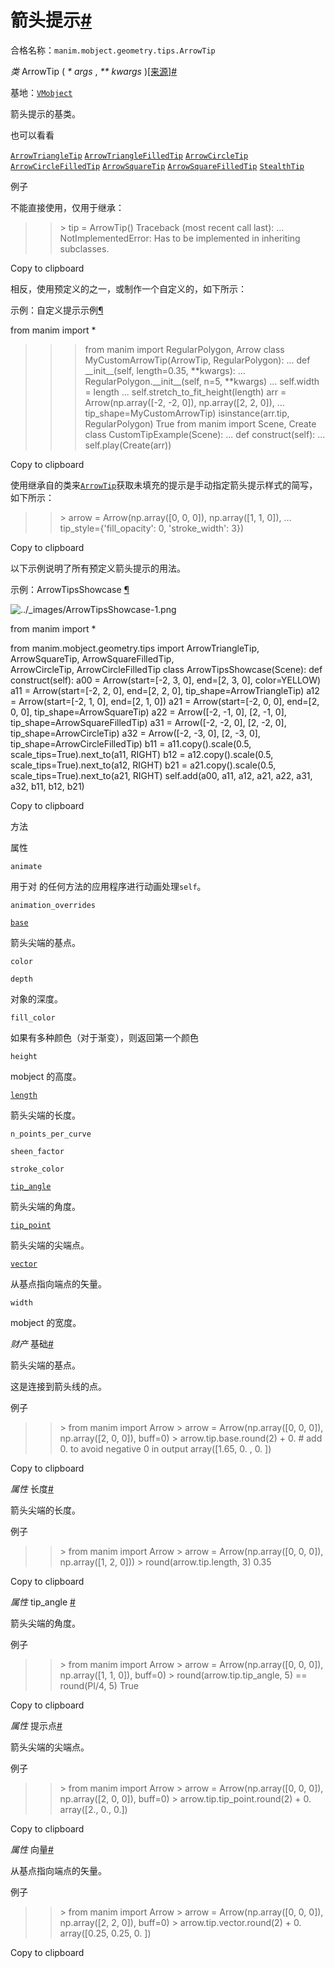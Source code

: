 # 箭头提示[#](#arrowtip "此标题的固定链接")

合格名称：`manim.mobject.geometry.tips.ArrowTip`

_类_ ArrowTip ( _\* args_ , _\*\* kwargs_ )[\[来源\]](../_modules/manim/mobject/geometry/tips.html#ArrowTip)[#](#manim.mobject.geometry.tips.ArrowTip "此定义的固定链接")

基地：[`VMobject`](manim.mobject.types.vectorized_mobject.VMobject.html#manim.mobject.types.vectorized_mobject.VMobject "manim.mobject.types.vectorized_mobject.VMobject")

箭头提示的基类。

也可以看看

[`ArrowTriangleTip`](manim.mobject.geometry.tips.ArrowTriangleTip.html#manim.mobject.geometry.tips.ArrowTriangleTip "manim.mobject.geometry.tips.ArrowTriangleTip") [`ArrowTriangleFilledTip`](manim.mobject.geometry.tips.ArrowTriangleFilledTip.html#manim.mobject.geometry.tips.ArrowTriangleFilledTip "manim.mobject.geometry.tips.ArrowTriangleFilledTip") [`ArrowCircleTip`](manim.mobject.geometry.tips.ArrowCircleTip.html#manim.mobject.geometry.tips.ArrowCircleTip "manim.mobject.geometry.tips.ArrowCircleTip") [`ArrowCircleFilledTip`](manim.mobject.geometry.tips.ArrowCircleFilledTip.html#manim.mobject.geometry.tips.ArrowCircleFilledTip "manim.mobject.geometry.tips.ArrowCircleFilledTip") [`ArrowSquareTip`](manim.mobject.geometry.tips.ArrowSquareTip.html#manim.mobject.geometry.tips.ArrowSquareTip "manim.mobject.geometry.tips.ArrowSquareTip") [`ArrowSquareFilledTip`](manim.mobject.geometry.tips.ArrowSquareFilledTip.html#manim.mobject.geometry.tips.ArrowSquareFilledTip "manim.mobject.geometry.tips.ArrowSquareFilledTip") [`StealthTip`](manim.mobject.geometry.tips.StealthTip.html#manim.mobject.geometry.tips.StealthTip "manim.mobject.geometry.tips.StealthTip")

例子

不能直接使用，仅用于继承：

> > \> tip = ArrowTip()
> > Traceback (most recent call last):
> > ...
> > NotImplementedError: Has to be implemented in inheriting subclasses.

Copy to clipboard

相反，使用预定义的之一，或制作一个自定义的，如下所示：

示例：自定义提示示例[¶](#customtipexample)

from manim import \*

> > > from manim import RegularPolygon, Arrow
> > > class MyCustomArrowTip(ArrowTip, RegularPolygon):
> > > ... def \_\_init\_\_(self, length=0.35, **kwargs):
> > > ... RegularPolygon.\_\_init\_\_(self, n=5, **kwargs)
> > > ... self.width = length
> > > ... self.stretch_to_fit_height(length)
> > > arr = Arrow(np.array(\[-2, -2, 0\]), np.array(\[2, 2, 0\]),
> > > ... tip_shape=MyCustomArrowTip)
> > > isinstance(arr.tip, RegularPolygon)
> > > True
> > > from manim import Scene, Create
> > > class CustomTipExample(Scene):
> > > ... def construct(self):
> > > ... self.play(Create(arr))

Copy to clipboard

使用继承自的类来[`ArrowTip`](#manim.mobject.geometry.tips.ArrowTip "manim.mobject.geometry.tips.ArrowTip")获取未填充的提示是手动指定箭头提示样式的简写，如下所示：

> > \> arrow = Arrow(np.array(\[0, 0, 0\]), np.array(\[1, 1, 0\]),
> > ... tip_style={'fill_opacity': 0, 'stroke_width': 3})

Copy to clipboard

以下示例说明了所有预定义箭头提示的用法。

示例：ArrowTipsShowcase [¶](#arrowtipsshowcase)

![../_images/ArrowTipsShowcase-1.png](../_images/ArrowTipsShowcase-1.png)

from manim import \*

from manim.mobject.geometry.tips import ArrowTriangleTip,\
 ArrowSquareTip, ArrowSquareFilledTip,\
 ArrowCircleTip, ArrowCircleFilledTip
class ArrowTipsShowcase(Scene):
def construct(self):
a00 = Arrow(start=\[-2, 3, 0\], end=\[2, 3, 0\], color=YELLOW)
a11 = Arrow(start=\[-2, 2, 0\], end=\[2, 2, 0\], tip_shape=ArrowTriangleTip)
a12 = Arrow(start=\[-2, 1, 0\], end=\[2, 1, 0\])
a21 = Arrow(start=\[-2, 0, 0\], end=\[2, 0, 0\], tip_shape=ArrowSquareTip)
a22 = Arrow(\[-2, -1, 0\], \[2, -1, 0\], tip_shape=ArrowSquareFilledTip)
a31 = Arrow(\[-2, -2, 0\], \[2, -2, 0\], tip_shape=ArrowCircleTip)
a32 = Arrow(\[-2, -3, 0\], \[2, -3, 0\], tip_shape=ArrowCircleFilledTip)
b11 = a11.copy().scale(0.5, scale_tips=True).next_to(a11, RIGHT)
b12 = a12.copy().scale(0.5, scale_tips=True).next_to(a12, RIGHT)
b21 = a21.copy().scale(0.5, scale_tips=True).next_to(a21, RIGHT)
self.add(a00, a11, a12, a21, a22, a31, a32, b11, b12, b21)

Copy to clipboard

方法

属性

`animate`

用于对 的任何方法的应用程序进行动画处理`self`。

`animation_overrides`

[`base`](#manim.mobject.geometry.tips.ArrowTip.base "manim.mobject.geometry.tips.ArrowTip.base")

箭头尖端的基点。

`color`

`depth`

对象的深度。

`fill_color`

如果有多种颜色（对于渐变），则返回第一个颜色

`height`

mobject 的高度。

[`length`](#manim.mobject.geometry.tips.ArrowTip.length "manim.mobject.geometry.tips.ArrowTip.length")

箭头尖端的长度。

`n_points_per_curve`

`sheen_factor`

`stroke_color`

[`tip_angle`](#manim.mobject.geometry.tips.ArrowTip.tip_angle "manim.mobject.geometry.tips.ArrowTip.tip_angle")

箭头尖端的角度。

[`tip_point`](#manim.mobject.geometry.tips.ArrowTip.tip_point "manim.mobject.geometry.tips.ArrowTip.tip_point")

箭头尖端的尖端点。

[`vector`](#manim.mobject.geometry.tips.ArrowTip.vector "manim.mobject.geometry.tips.ArrowTip.vector")

从基点指向端点的矢量。

`width`

mobject 的宽度。

_财产_ 基础[#](#manim.mobject.geometry.tips.ArrowTip.base "此定义的固定链接")

箭头尖端的基点。

这是连接到箭头线的点。

例子

> > \> from manim import Arrow
> > \> arrow = Arrow(np.array(\[0, 0, 0\]), np.array(\[2, 0, 0\]), buff=0)
> > \> arrow.tip.base.round(2) + 0. \# add 0. to avoid negative 0 in output
> > array(\[1.65, 0. , 0. \])

Copy to clipboard

_属性_ 长度[#](#manim.mobject.geometry.tips.ArrowTip.length "此定义的固定链接")

箭头尖端的长度。

例子

> > \> from manim import Arrow
> > \> arrow = Arrow(np.array(\[0, 0, 0\]), np.array(\[1, 2, 0\]))
> > \> round(arrow.tip.length, 3)
> > 0.35

Copy to clipboard

_属性_ tip_angle [#](#manim.mobject.geometry.tips.ArrowTip.tip_angle "此定义的固定链接")

箭头尖端的角度。

例子

> > \> from manim import Arrow
> > \> arrow = Arrow(np.array(\[0, 0, 0\]), np.array(\[1, 1, 0\]), buff=0)
> > \> round(arrow.tip.tip_angle, 5) == round(PI/4, 5)
> > True

Copy to clipboard

_属性_ 提示点[#](#manim.mobject.geometry.tips.ArrowTip.tip_point "此定义的固定链接")

箭头尖端的尖端点。

例子

> > \> from manim import Arrow
> > \> arrow = Arrow(np.array(\[0, 0, 0\]), np.array(\[2, 0, 0\]), buff=0)
> > \> arrow.tip.tip_point.round(2) + 0.
> > array(\[2., 0., 0.\])

Copy to clipboard

_属性_ 向量[#](#manim.mobject.geometry.tips.ArrowTip.vector "此定义的固定链接")

从基点指向端点的矢量。

例子

> > \> from manim import Arrow
> > \> arrow = Arrow(np.array(\[0, 0, 0\]), np.array(\[2, 2, 0\]), buff=0)
> > \> arrow.tip.vector.round(2) + 0.
> > array(\[0.25, 0.25, 0. \])

Copy to clipboard

